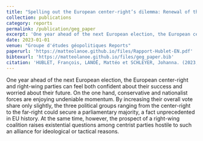 ```yaml
---
title: "Spelling out the European center-right’s dilemma: Renewal of the Grand coalition or National-Conservative Alliance?"
collection: publications
category: reports
permalink: /publication/geg_paper
excerpt: 'One year ahead of the next European election, the European center-right and right-wing parties can feel both confident about their success and worried about their future. On the one hand, conservative and nationalist forces are enjoying undeniable momentum. By increasing their overall vote share only slightly, the three political groups ranging from the center-right to the far-right could secure a parliamentary majority, a fact unprecedented in EU history. At the same time, however, the prospect of a right-wing coalition raises existential questions among centrist parties hostile to such an alliance for ideological or tactical reasons.'
date: 2023-01-01
venue: "Groupe d'études géopolitiques Reports"
paperurl: 'https://matteolanoe.github.io/files/Rapport-Hublet-EN.pdf'
bibtexurl: 'https://matteolanoe.github.io/files/geg_paper.bib'
citation: 'HUBLET, François, LANOË, Mattéo et SCHLEYER, Johanna. (2023, June). "<i>Spelling Out the European Center-Right’s Dilemma: Renewal of the Grand Coalition or National-Conservative Alliance?</i>" Groupe d’Études Géopolitiques, Report.'
---
```

One year ahead of the next European election, the European center-right and right-wing parties can feel both confident about their success and worried about their future. On the one hand, conservative and nationalist forces are enjoying undeniable momentum. By increasing their overall vote share only slightly, the three political groups ranging from the center-right to the far-right could secure a parliamentary majority, a fact unprecedented in EU history. At the same time, however, the prospect of a right-wing coalition raises existential questions among centrist parties hostile to such an alliance for ideological or tactical reasons.
